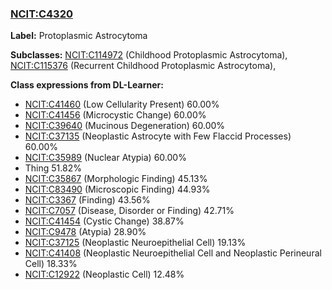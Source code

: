 
### [NCIT:C4320](http://purl.obolibrary.org/obo/NCIT_C4320)
**Label:** Protoplasmic Astrocytoma

**Subclasses:** [NCIT:C114972](http://purl.obolibrary.org/obo/NCIT_C114972) (Childhood Protoplasmic Astrocytoma), [NCIT:C115376](http://purl.obolibrary.org/obo/NCIT_C115376) (Recurrent Childhood Protoplasmic Astrocytoma), 

**Class expressions from DL-Learner:**

- [NCIT:C41460](http://purl.obolibrary.org/obo/NCIT_C41460) (Low Cellularity Present) 60.00%
- [NCIT:C41456](http://purl.obolibrary.org/obo/NCIT_C41456) (Microcystic Change) 60.00%
- [NCIT:C39640](http://purl.obolibrary.org/obo/NCIT_C39640) (Mucinous Degeneration) 60.00%
- [NCIT:C37135](http://purl.obolibrary.org/obo/NCIT_C37135) (Neoplastic Astrocyte with Few Flaccid Processes) 60.00%
- [NCIT:C35989](http://purl.obolibrary.org/obo/NCIT_C35989) (Nuclear Atypia) 60.00%
- Thing 51.82%
- [NCIT:C35867](http://purl.obolibrary.org/obo/NCIT_C35867) (Morphologic Finding) 45.13%
- [NCIT:C83490](http://purl.obolibrary.org/obo/NCIT_C83490) (Microscopic Finding) 44.93%
- [NCIT:C3367](http://purl.obolibrary.org/obo/NCIT_C3367) (Finding) 43.56%
- [NCIT:C7057](http://purl.obolibrary.org/obo/NCIT_C7057) (Disease, Disorder or Finding) 42.71%
- [NCIT:C41454](http://purl.obolibrary.org/obo/NCIT_C41454) (Cystic Change) 38.87%
- [NCIT:C9478](http://purl.obolibrary.org/obo/NCIT_C9478) (Atypia) 28.90%
- [NCIT:C37125](http://purl.obolibrary.org/obo/NCIT_C37125) (Neoplastic Neuroepithelial Cell) 19.13%
- [NCIT:C41408](http://purl.obolibrary.org/obo/NCIT_C41408) (Neoplastic Neuroepithelial Cell and Neoplastic Perineural Cell) 18.33%
- [NCIT:C12922](http://purl.obolibrary.org/obo/NCIT_C12922) (Neoplastic Cell) 12.48%



